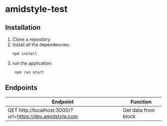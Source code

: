 # amidstyle-test
## Installation
1. Clone a repository
2. Install all the dependencies:
    ```sh
    npm install
    ```
3. run the application:
   ```sh
    npm run start
    ```
## Endpoints
| Endpoint | Function |
| ------ | ------ |
| GET http://localhost:3000/?url=https://dev.amidstyle.com  | Get data from block

